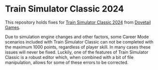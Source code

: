 # Train Simulator Classic 2024

This repository holds fixes for [Train Simulator Classic 2024](https://train-simulator.com/gb) from [Dovetail Games](https://dovetailgames.com/).

Due to simulation engine changes and other factors, some Career Mode scenarios included with Train Simulator Classic can not be completed with the maximum 1000 points, regardless of player skill. In many cases these issues will never be fixed. Luckily, one of the features of Train Simulator Classic is a robust editor which, when combined with a bit of file manipulation, allows for some of these errors to be corrected.

